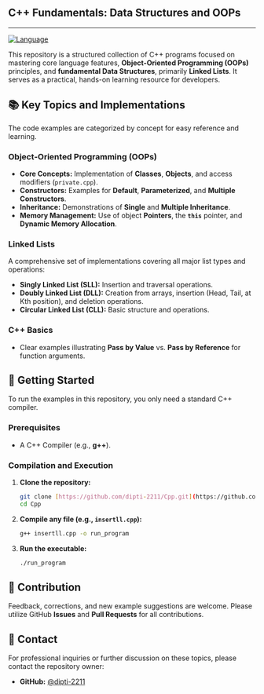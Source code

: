 ## C++ Fundamentals: Data Structures and OOPs

---

[![Language](https://img.shields.io/badge/Language-C%2B%2B-blue.svg)](https://isocpp.org/)

This repository is a structured collection of C++ programs focused on mastering core language features, **Object-Oriented Programming (OOPs)** principles, and **fundamental Data Structures**, primarily **Linked Lists**. It serves as a practical, hands-on learning resource for developers.

## 📚 Key Topics and Implementations

The code examples are categorized by concept for easy reference and learning.

### Object-Oriented Programming (OOPs)
* **Core Concepts:** Implementation of **Classes**, **Objects**, and access modifiers (`private.cpp`).
* **Constructors:** Examples for **Default**, **Parameterized**, and **Multiple Constructors**.
* **Inheritance:** Demonstrations of **Single** and **Multiple Inheritance**.
* **Memory Management:** Use of object **Pointers**, the **`this`** pointer, and **Dynamic Memory Allocation**.

### Linked Lists
A comprehensive set of implementations covering all major list types and operations:
* **Singly Linked List (SLL):** Insertion and traversal operations.
* **Doubly Linked List (DLL):** Creation from arrays, insertion (Head, Tail, at Kth position), and deletion operations.
* **Circular Linked List (CLL):** Basic structure and operations.

### C++ Basics
* Clear examples illustrating **Pass by Value** vs. **Pass by Reference** for function arguments.

## 🚀 Getting Started

To run the examples in this repository, you only need a standard C++ compiler.

### Prerequisites

* A C++ Compiler (e.g., **g++**).

### Compilation and Execution

1.  **Clone the repository:**
    ```bash
    git clone [https://github.com/dipti-2211/Cpp.git](https://github.com/dipti-2211/Cpp.git)
    cd Cpp
    ```
2.  **Compile any file (e.g., `insertll.cpp`):**
    ```bash
    g++ insertll.cpp -o run_program
    ```
3.  **Run the executable:**
    ```bash
    ./run_program
    ```

## 🤝 Contribution

Feedback, corrections, and new example suggestions are welcome. Please utilize GitHub **Issues** and **Pull Requests** for all contributions.

## 📧 Contact

For professional inquiries or further discussion on these topics, please contact the repository owner:

* **GitHub:** [@dipti-2211](https://github.com/dipti-2211)
